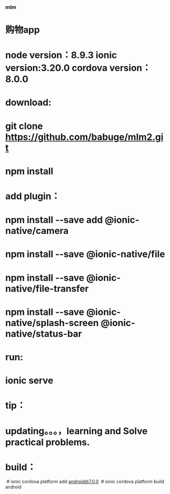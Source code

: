 ### mlm
# 购物app
  # node version：8.9.3 ionic version:3.20.0 cordova version：8.0.0
# download:
  # git clone https://github.com/babuge/mlm2.git
  # npm install
# add plugin：
  # npm install --save add @ionic-native/camera
  # npm install --save @ionic-native/file
  # npm install --save @ionic-native/file-transfer
  # npm install --save @ionic-native/splash-screen  @ionic-native/status-bar

# run:
  # ionic serve

# tip：
  # updating。。。，learning and Solve practical problems.
# build：
  # ionic cordova platform add android@7.0.0
  # ionic cordova platform build android




